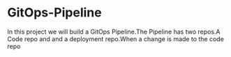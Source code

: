 # GitOps-Pipeline
In this project we will build a GitOps Pipeline.The Pipeline has two repos.A Code repo and and a deployment repo.When a change is made to the code repo
